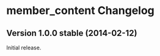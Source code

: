 member_content Changelog
========================

Version 1.0.0 stable (2014-02-12)
---------------------------------

Initial release.